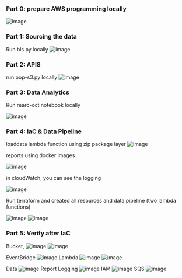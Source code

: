 ### Part 0: prepare AWS programming locally

![image](https://github.com/superdba111/DataStructure/assets/31944577/0d7ccbc7-186a-41b3-8283-807bdfe3d404)

### Part 1: Sourcing the data

Run bls.py locally
![image](https://github.com/superdba111/DataStructure/assets/31944577/770c75f8-5b08-4017-8bfd-6694f7e5fec1)

### Part 2: APIS

run pop-s3.py locally
![image](https://github.com/superdba111/DataStructure/assets/31944577/0ade3f28-624a-4958-b7d8-64380e6059b1)

### Part 3: Data Analytics

Run rearc-oct notebook locally

![image](https://github.com/superdba111/DataStructure/assets/31944577/77f4cfc2-568d-4021-87a7-bb043a37e48b)


### Part 4: IaC & Data Pipeline 

loaddata lambda function using zip package layer
![image](https://github.com/superdba111/DataStructure/assets/31944577/05250cb4-6372-47ea-ac51-3e7f2ab95935)

reports using docker images

![image](https://github.com/superdba111/DataStructure/assets/31944577/0215bb5d-67d0-4c65-88e5-df002ec4bca1)

in cloudWatch, you can see the logging

![image](https://github.com/superdba111/DataStructure/assets/31944577/f6929599-544e-4cec-be34-8b0499073f0e)

Run terraform and created all resources and data pipeline (two lambda functions)

![image](https://github.com/superdba111/DataStructure/assets/31944577/c04a5dcf-1537-4918-acf0-bd175e13baa1)
![image](https://github.com/superdba111/DataStructure/assets/31944577/e06dd62f-8537-42ce-823c-1926598eecaf)


### Part 5: Verify after IaC
Bucket, 
![image](https://github.com/superdba111/DataStructure/assets/31944577/08a10530-50fb-4484-95ba-a809612cd974)
![image](https://github.com/superdba111/DataStructure/assets/31944577/d36e67a7-d5e9-4b70-be88-9f7c1ee35806)

EventBridge
![image](https://github.com/superdba111/DataStructure/assets/31944577/b209caa4-1209-4ce5-96ae-b1b507412abb)
Lambda
![image](https://github.com/superdba111/DataStructure/assets/31944577/d5a734d5-2d21-4c99-89b5-ac59e838a504)
![image](https://github.com/superdba111/DataStructure/assets/31944577/19e4aa74-530c-45fa-bdcd-0260a59c980c)

Data
![image](https://github.com/superdba111/DataStructure/assets/31944577/ed7afe63-0988-4af1-a182-69bdaf44b3e0)
Report Logging
![image](https://github.com/superdba111/DataStructure/assets/31944577/7ce91bf0-0af7-46eb-8122-4b35c89670de)
IAM
![image](https://github.com/superdba111/DataStructure/assets/31944577/bf39143d-473e-410e-bda9-d7af0b576b32)
SQS
![image](https://github.com/superdba111/DataStructure/assets/31944577/c76fdeb1-7d7b-4c3c-9a36-b8eded6d094d)



















